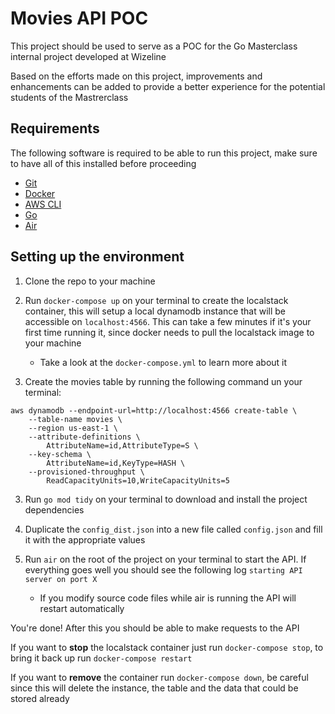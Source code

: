# Movies API POC

This project should be used to serve as a POC for the Go Masterclass internal project developed at Wizeline

Based on the efforts made on this project, improvements and enhancements can be added to provide a better experience for the potential students of the Mastrerclass

## Requirements

The following software is required to be able to run this project, make sure to have all of this installed before proceeding

- [Git](https://git-scm.com/downloads)
- [Docker](https://www.docker.com/products/docker-desktop/)
- [AWS CLI](https://docs.aws.amazon.com/cli/latest/userguide/getting-started-install.html)
- [Go](https://go.dev/dl/)
- [Air](https://github.com/cosmtrek/air)

## Setting up the environment

1. Clone the repo to your machine

2. Run `docker-compose up` on your terminal to create the localstack container, this will setup a local dynamodb instance that will be accessible on `localhost:4566`. This can take a few minutes if it's your first time running it, since docker needs to pull the localstack image to your machine
    - Take a look at the `docker-compose.yml` to learn more about it 

3. Create the movies table by running the following command un your terminal:
```
aws dynamodb --endpoint-url=http://localhost:4566 create-table \
    --table-name movies \
    --region us-east-1 \
    --attribute-definitions \
        AttributeName=id,AttributeType=S \
    --key-schema \
        AttributeName=id,KeyType=HASH \
    --provisioned-throughput \
        ReadCapacityUnits=10,WriteCapacityUnits=5
```

3. Run `go mod tidy` on your terminal to download and install the project dependencies

4. Duplicate the `config_dist.json` into a new file called `config.json` and fill it with the appropriate values

5. Run `air` on the root of the project on your terminal to start the API. If everything goes well you should see the following log `starting API server on port X`
    - If you modify source code files while air is running the API will restart automatically

You're done! After this you should be able to make requests to the API

If you want to **stop** the localstack container just run `docker-compose stop`, to bring it back up run `docker-compose restart`

If you want to **remove** the container run `docker-compose down`, be careful since this will delete the instance, the table and the data that could be stored already